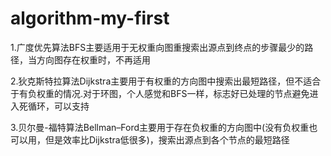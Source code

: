 # algorithm-my-first
1.广度优先算法BFS主要适用于无权重向图重搜索出源点到终点的步骤最少的路径，当方向图存在权重时，不再适用

2.狄克斯特拉算法Dijkstra主要用于有权重的方向图中搜索出最短路径，但不适合于有负权重的情况.对于环图，个人感觉和BFS一样，标志好已处理的节点避免进入死循环，可以支持

3.贝尔曼-福特算法Bellman–Ford主要用于存在负权重的方向图中(没有负权重也可以用，但是效率比Dijkstra低很多)，搜索出源点到各个节点的最短路径